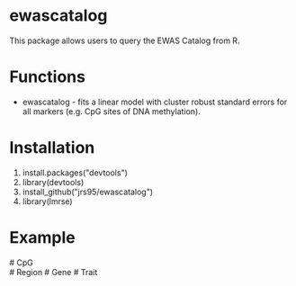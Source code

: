# ewascatalog
This package allows users to query the EWAS Catalog from R. 

# Functions
* ewascatalog - fits a linear model with cluster robust standard errors for all markers (e.g. CpG sites of DNA methylation). 

# Installation
1. install.packages("devtools")
2. library(devtools) 
3. install_github("jrs95/ewascatalog")
4. library(lmrse)

# Example
\# CpG  
\# Region 
\# Gene 
\# Trait 

